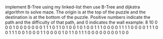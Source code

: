 implement ‌B-Tree using my linked-list
then use B-Tree and dijkstra algorithm to solve maze. The origin is at the top of the puzzle and the destination is at the bottom of the puzzle. Positive numbers indicate the path and the difficulty of that path, and 0 indicates the wall
example:
8 10
0 0 0 1 0 0 0 0 0 0
0 1 1 1 0 1 1 0 1 0
0 1 0 1 0 0 1 1 1 0
0 0 0 1 1 1 1 0 0 0
0 1 1 1 0 0 1 1 1 0
0 1 0 0 0 1 1 0 0 0
0 1 0 1 1 0 1 1 1 0
0 0 0 0 0 0 0 1 0 0
